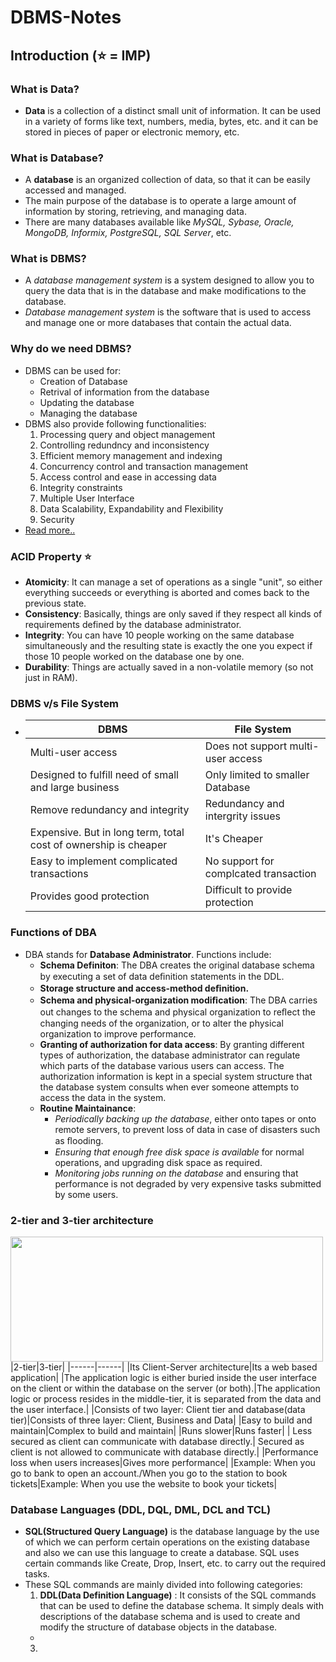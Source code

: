 # DBMS-Notes
## Introduction (:star: = IMP)
### What is Data?
- **Data** is a collection of a distinct small unit of information. It can be used in a variety of forms like text, numbers, media, bytes, etc. and it can be stored in pieces of paper or electronic memory, etc.
### What is Database?
- A __database__ is an organized collection of data, so that it can be easily accessed and managed. 
- The main purpose of the database is to operate a large amount of information by storing, retrieving, and managing data.
- There are many databases available like *MySQL, Sybase, Oracle, MongoDB, Informix, PostgreSQL, SQL Server*, etc.
### What is DBMS?
- A *database management system* is a system designed to allow you to query the data that is in the database and make modifications to the database.
- *Database management system* is the software that is used to access and manage one or more databases that contain the actual data.
### Why do we need DBMS?
- DBMS can be used for:
  - Creation of Database
  - Retrival of information from the database
  - Updating the database
  - Managing the database
- DBMS also provide following functionalities:
  1. Processing query and object management
  2. Controlling redundncy and inconsistency
  3. Efficient memory management and indexing
  4. Concurrency control and transaction management
  5. Access control and ease in accessing data
  6. Integrity constraints
  7. Multiple User Interface
  8. Data Scalability, Expandability and Flexibility
  9. Security
- [Read more..](https://www.geeksforgeeks.org/need-for-dbms/ "GFG Link")
### ACID Property :star:
- **Atomicity**: It can manage a set of operations as a single "unit", so either everything succeeds or everything is aborted and comes back to the previous state.
- **Consistency**: Basically, things are only saved if they respect all kinds of requirements defined by the database administrator.
- **Integrity**: You can have 10 people working on the same database simultaneously and the resulting state is exactly the one you expect if those 10 people worked on the database one by one.
- **Durability**: Things are actually saved in a non-volatile memory (so not just in RAM).
### DBMS v/s File System
- | DBMS | File System |
  | ---- | ----------- |
  |Multi-user access | Does not support multi-user access|
  |Designed to fulfill need of small and large business|Only limited to smaller Database|
  |Remove redundancy and integrity|Redundancy and intergrity issues|
  |Expensive. But in long term, total cost of ownership is cheaper|It's Cheaper|
  |Easy to implement complicated transactions|No support for complcated transaction|
  |Provides good protection|Difficult to provide protection|
### Functions of DBA
- DBA stands for **Database Administrator**. Functions include:
  - **Schema Definiton**:  The DBA creates the original database schema by executing a set of data deﬁnition statements in the DDL.
  - **Storage structure and access-method deﬁnition.**
  - **Schema and physical-organization modiﬁcation**: The DBA carries out changes to the schema and physical organization to reﬂect the changing needs of the organization, or to alter the physical organization to improve performance.
  - **Granting of authorization for data access**: By granting different types of authorization, the database administrator can regulate which parts of the database various users can access. The authorization information is kept in a special system structure that the database system consults when ever someone attempts to access the data in the system.
  - **Routine Maintainance**:
    - *Periodically backing up the database*, either onto tapes or onto remote servers, to prevent loss of data in case of disasters such as ﬂooding.
    - *Ensuring that enough free disk space is available* for normal operations, and upgrading disk space as required.
    - *Monitoring jobs running on the database* and ensuring that performance is not degraded by very expensive tasks submitted by some users. 
### 2-tier and 3-tier architecture
<img src='https://i2.wp.com/3.bp.blogspot.com/-5IYf6nhD5L4/VwQar9OpuQI/AAAAAAAAEbg/xXlzllw0Gfwjeud20Gjv7rzWOrnU7JM1A/s1600/two%2Btier%2Band%2Bthree%2Btier%2Barchitecture%2Bdbms%2Btanmayonrun.PNG' width='500' height='200'></img>
  |2-tier|3-tier|
  |------|------|
  |Its Client-Server architecture|Its a web based application|
  |The application logic is either buried inside the user interface on the client or within the database on the server (or both).|The application logic or process resides in the middle-tier, it is separated from the data and the user interface.|
  |Consists of two layer: Client tier and database(data tier)|Consists of three layer: Client, Business and Data|
  |Easy to build and maintain|Complex to build and maintain|
  |Runs slower|Runs faster|
  | Less secured as client can communicate with database directly.| Secured as client is not allowed to communicate with database directly.|
  |Performance loss when users increases|Gives more performance|
  |Example: When you go to bank to open an account./When you go to the station to book tickets|Example: When you use the website to book your tickets|
  
### Database Languages (DDL, DQL, DML, DCL and TCL)
- **SQL(Structured Query Language)**  is the database language by the use of which we can perform certain operations on the existing database and also we can use this language to create a database. SQL uses certain commands like Create, Drop, Insert, etc. to carry out the required tasks.
- These SQL commands are mainly divided into following categories:
  1. **DDL(Data Definition Language)** : It  consists of the SQL commands that can be used to define the database schema. It simply deals with descriptions of the database schema and is used to create and modify the structure of database objects in the database.
    - 
  3. 
